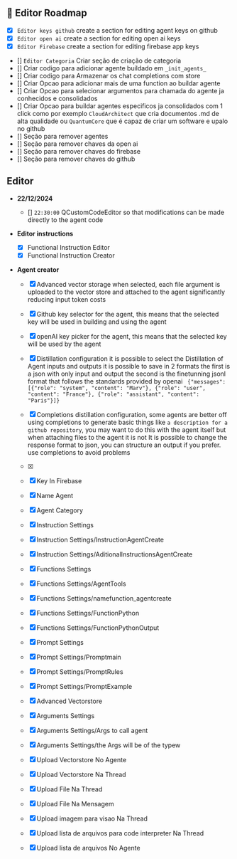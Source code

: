 ## 📖 Editor Roadmap
- [X] `Editor keys github` create a section for editing agent keys on github
- [X] `Editor open ai` create a section for editing open ai keys
- [X] `Editor Firebase` create a section for editing firebase app keys
- [] `Editor Categoria` Criar seção de criação de categoria
- []  Criar codigo para adicionar agente buildado em `_init_agents_`
- []  Criar codigo para Armazenar os chat completions com store
- []  Criar Opcao para adicionar mais de uma function ao buildar agente
- []  Criar Opcao para selecionar argumentos para chamada do agente ja conhecidos e consolidados
- []  Criar Opcao para buildar agentes especificos ja consolidados com 1 click como por exemplo `CloudArchitect` que cria documentos .md de alta qualidade ou `QuantumCore` que é capaz de criar um software e upalo no github
- []  Seção para remover agentes 
- []  Seção para remover chaves da open ai
- []  Seção para remover chaves do firebase
- []  Seção para remover chaves do github



## **Editor**  
- **22/12/2024**  
  - [] `22:30:00` QCustomCodeEditor so that modifications can be made directly to the agent code


- **Editor instructions**  
  - [X] Functional Instruction Editor 
  - [X] Functional Instruction Creator 

- **Agent creator**  
  - [X] Advanced vector storage when selected, each file argument is uploaded to the vector store and attached to the agent significantly reducing input token costs
  - [X] Github key selector for the agent, this means that the selected key will be used in building and using the agent
  - [X] openAI key picker for the agent, this means that the selected key will be used by the agent
  - [X] Distillation configuration it is possible to select the Distillation of Agent inputs and outputs it is possible to save in 2 formats the first is a json with only input and output the second is the finetunning jsonl format that follows the standards provided by openai ` {"messages": [{"role": "system", "content": "Marv"}, {"role": "user", "content": "France"}, {"role": "assistant", "content": "Paris"}]}`
  - [X] Completions distillation configuration, some agents are better off using completions to generate basic things like `a description for a github repository`, you may want to do this with the agent itself but when attaching files to the agent it is not It is possible to change the response format to json, you can structure an output if you prefer. use completions to avoid problems
  - [X]
  - [X] Key In Firebase
  - [X] Name Agent
  - [X] Agent Category
  - [X] Instruction Settings
  - [X] Instruction Settings/InstructionAgentCreate
  - [X] Instruction Settings/AditionalInstructionsAgentCreate
  - [X] Functions Settings
  - [X] Functions Settings/AgentTools
  - [X] Functions Settings/namefunction_agentcreate
  - [X] Functions Settings/FunctionPython
  - [X] Functions Settings/FunctionPythonOutput
  - [X] Prompt Settings
  - [X] Prompt Settings/Promptmain
  - [X] Prompt Settings/PromptRules
  - [X] Prompt Settings/PromptExample
  - [X] Advanced Vectorstore
  - [X] Arguments Settings
  - [X] Arguments Settings/Args to call agent
  - [X] Arguments Settings/the Args will be of the typew
  - [X] Upload Vectorstore No Agente
  - [X] Upload Vectorstore Na Thread
  - [X] Upload File Na Thread
  - [X] Upload File Na Mensagem
  - [X] Upload imagem para visao Na Thread
  - [X] Upload lista de arquivos para code interpreter Na Thread
  - [X] Upload lista de arquivos No Agente


